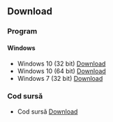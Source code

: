 ## Download

### Program

#### Windows
- Windows 10 (32 bit) [Download](https://gofile.io/?c=rVuMfQ)
- Windows 10 (64 bit) [Download](https://gofile.io/?c=2kWCIT)
- Windows 7 (32 bit) [Download](https://gofile.io/?c=7dWjTx)

### Cod sursă
- Cod sursă [Download](https://gofile.io/?c=XIGPnT)
